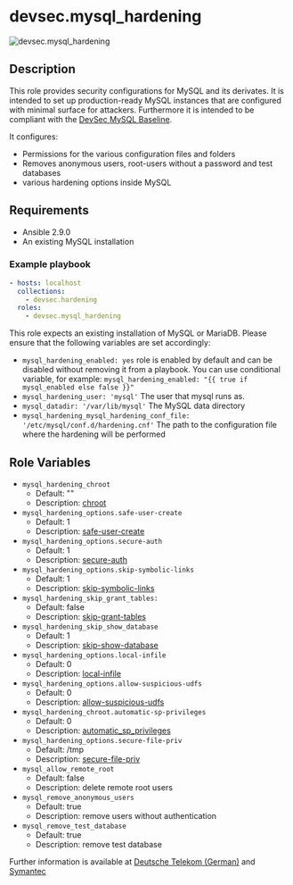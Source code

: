 # devsec.mysql_hardening

![devsec.mysql_hardening](https://github.com/dev-sec/ansible-os-hardening/workflows/devsec.mysql_hardening/badge.svg)

## Description

This role provides security configurations for MySQL and its derivates. It is intended to set up production-ready MySQL instances that are configured with minimal surface for attackers. Furthermore it is intended to be compliant with the [DevSec MySQL Baseline](https://github.com/dev-sec/mysql-baseline).

It configures:

* Permissions for the various configuration files and folders
* Removes anonymous users, root-users without a password and test databases
* various hardening options inside MySQL

## Requirements

* Ansible 2.9.0
* An existing MySQL installation

### Example playbook

```yml
- hosts: localhost
  collections:
    - devsec.hardening
  roles:
    - devsec.mysql_hardening
```

This role expects an existing installation of MySQL or MariaDB. Please ensure that the following variables are set accordingly:

* `mysql_hardening_enabled: yes` role is enabled by default and can be disabled without removing it from a playbook. You can use conditional variable, for example: `mysql_hardening_enabled: "{{ true if mysql_enabled else false }}"`
* `mysql_hardening_user: 'mysql'` The user that mysql runs as.
* `mysql_datadir: '/var/lib/mysql'` The MySQL data directory
* `mysql_hardening_mysql_hardening_conf_file: '/etc/mysql/conf.d/hardening.cnf'` The path to the configuration file where the hardening will be performed

## Role Variables

* `mysql_hardening_chroot`
  * Default: ""
  * Description: [chroot](http://dev.mysql.com/doc/refman/5.7/en/server-options.html#option_mysqld_chroot)
* `mysql_hardening_options.safe-user-create`
  * Default: 1
  * Description: [safe-user-create](http://dev.mysql.com/doc/refman/5.7/en/server-options.html#option_mysqld_safe-user-create)
* `mysql_hardening_options.secure-auth`
  * Default: 1
  * Description: [secure-auth](http://dev.mysql.com/doc/refman/5.7/en/server-options.html#option_mysqld_secure-auth)
* `mysql_hardening_options.skip-symbolic-links`
  * Default: 1
  * Description: [skip-symbolic-links](http://dev.mysql.com/doc/refman/5.7/en/server-options.html#option_mysqld_symbolic-links)
* `mysql_hardening_skip_grant_tables:`
  * Default: false
  * Description: [skip-grant-tables](https://dev.mysql.com/doc/refman/5.7/en/server-options.html#option_mysqld_skip-grant-tables)
* `mysql_hardening_skip_show_database`
  * Default: 1
  * Description: [skip-show-database](http://dev.mysql.com/doc/refman/5.7/en/server-options.html#option_mysqld_skip-show-database)
* `mysql_hardening_options.local-infile`
  * Default: 0
  * Description: [local-infile](http://dev.mysql.com/doc/refman/5.7/en/server-system-variables.html#sysvar_local_infile)
* `mysql_hardening_options.allow-suspicious-udfs`
  * Default: 0
  * Description: [allow-suspicious-udfs](https://dev.mysql.com/doc/refman/5.7/en/server-options.html#option_mysqld_allow-suspicious-udfs)
* `mysql_hardening_chroot.automatic-sp-privileges`
  * Default: 0
  * Description: [automatic_sp_privileges](https://dev.mysql.com/doc/refman/5.7/en/server-system-variables.html#sysvar_automatic_sp_privileges)
* `mysql_hardening_options.secure-file-priv`
  * Default: /tmp
  * Description: [secure-file-priv](https://dev.mysql.com/doc/refman/5.7/en/server-options.html#option_mysqld_secure-file-priv)
* `mysql_allow_remote_root`
  * Default: false
  * Description: delete remote root users
* `mysql_remove_anonymous_users`
  * Default: true
  * Description: remove users without authentication
* `mysql_remove_test_database`
  * Default: true
  * Description: remove test database

Further information is available at [Deutsche Telekom (German)](http://www.telekom.com/static/-/155996/7/technische-sicherheitsanforderungen-si) and [Symantec](http://www.symantec.com/connect/articles/securing-mysql-step-step)
